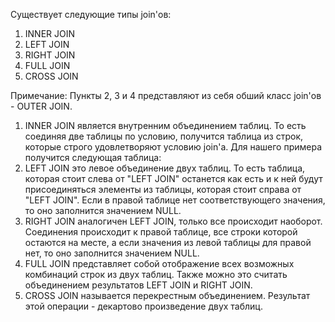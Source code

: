 Существует следующие типы join'ов:
1) INNER JOIN
2) LEFT JOIN
3) RIGHT JOIN
4) FULL JOIN
5) CROSS JOIN

Примечание: Пункты 2, 3 и 4 представляют из себя обший класс join'ов - OUTER JOIN.

1) INNER JOIN является внутренним объединением таблиц.
То есть соединяя две таблицы по условию, получится таблица из строк, которые строго удовлетворяют условию join'a.
Для нашего примера получится следующая таблица:
2) LEFT JOIN это левое объединение двух таблиц.
То есть таблица, которая стоит слева от "LEFT JOIN" останется как есть и к ней будут присоединяться элементы из таблицы, 
которая стоит справа от "LEFT JOIN". Если в правой таблице нет соответствующего значения, то оно заполнится значением NULL.
3) RIGHT JOIN аналогичен LEFT JOIN, только все происходит наоборот.
Соединения происходит к правой таблице, все строки которой остаются на месте, 
а если значения из левой таблицы для правой нет, то оно заполнится значением NULL.
4) FULL JOIN представляет собой отображение всех возможных комбинаций строк из двух таблиц. 
Также можно это считать объединением результатов LEFT JOIN и RIGHT JOIN.
5) CROSS JOIN называется перекрестным объединением.
Результат этой операции - декартово произведение двух таблиц.